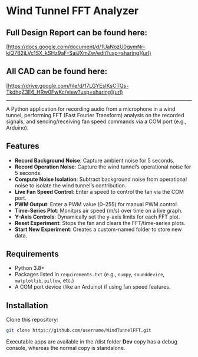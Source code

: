 # Wind Tunnel FFT Analyzer
## Full Design Report can be found here: 
[https://docs.google.com/document/d/1UaNozU0gymNr-kiQ7B2jLVc1SX_kSHz9aF-SaiJXmZw/edit?usp=sharing](url)

## All CAD can be found here:
[https://drive.google.com/file/d/17LGYEsIKsCTQs-TkdhqZ3E6_HRw0FwKc/view?usp=sharing](url)

-------------------------------------------------------------------------------------------------------

A Python application for recording audio from a microphone in a wind tunnel, performing FFT (Fast Fourier Transform) analysis on the recorded signals, and sending/receiving fan speed commands via a COM port (e.g., Arduino).

## Features

- **Record Background Noise**: Capture ambient noise for 5 seconds.
- **Record Operation Noise**: Capture the wind tunnel’s operational noise for 5 seconds.
- **Compute Noise Isolation**: Subtract background noise from operational noise to isolate the wind tunnel’s contribution.
- **Live Fan Speed Control**: Enter a speed to control the fan via the COM port.
- **PWM Output**: Enter a PWM value (0–255) for manual PWM control.
- **Time-Series Plot**: Monitors air speed (m/s) over time on a live graph.
- **Y-Axis Controls**: Dynamically set the y-axis limits for each FFT plot.
- **Reset Experiment**: Stops the fan and clears the FFT/time-series plots.
- **Start New Experiment**: Creates a custom-named folder to store new data.

## Requirements

- Python 3.8+  
- Packages listed in `requirements.txt` (e.g., `numpy`, `sounddevice`, `matplotlib`, `pillow`, etc.)
- A COM port device (like an Arduino) if using fan speed features.

## Installation
Clone this repository:
   ```bash
   git clone https://github.com/username/WindTunnelFFT.git
  ```

Executable apps are available in the /dist folder
**Dev** copy has a debug console, whereas the normal copy is standalone.
